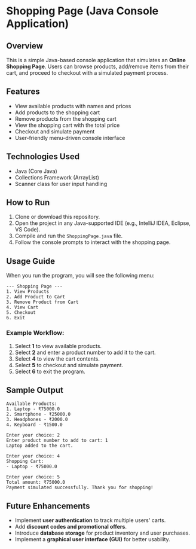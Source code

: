 # Shopping Page (Java Console Application)

## Overview
This is a simple Java-based console application that simulates an **Online Shopping Page**. Users can browse products, add/remove items from their cart, and proceed to checkout with a simulated payment process.

## Features
- View available products with names and prices
- Add products to the shopping cart
- Remove products from the shopping cart
- View the shopping cart with the total price
- Checkout and simulate payment
- User-friendly menu-driven console interface

## Technologies Used
- Java (Core Java)
- Collections Framework (ArrayList)
- Scanner class for user input handling

## How to Run
1. Clone or download this repository.
2. Open the project in any Java-supported IDE (e.g., IntelliJ IDEA, Eclipse, VS Code).
3. Compile and run the `ShoppingPage.java` file.
4. Follow the console prompts to interact with the shopping page.

## Usage Guide
When you run the program, you will see the following menu:
```
--- Shopping Page ---
1. View Products
2. Add Product to Cart
3. Remove Product from Cart
4. View Cart
5. Checkout
6. Exit
```
### Example Workflow:
1. Select **1** to view available products.
2. Select **2** and enter a product number to add it to the cart.
3. Select **4** to view the cart contents.
4. Select **5** to checkout and simulate payment.
5. Select **6** to exit the program.

## Sample Output
```
Available Products:
1. Laptop - ₹75000.0
2. Smartphone - ₹25000.0
3. Headphones - ₹2000.0
4. Keyboard - ₹1500.0

Enter your choice: 2
Enter product number to add to cart: 1
Laptop added to the cart.

Enter your choice: 4
Shopping Cart:
- Laptop - ₹75000.0

Enter your choice: 5
Total amount: ₹75000.0
Payment simulated successfully. Thank you for shopping!
```

## Future Enhancements
- Implement **user authentication** to track multiple users' carts.
- Add **discount codes and promotional offers**.
- Introduce **database storage** for product inventory and user purchases.
- Implement a **graphical user interface (GUI)** for better usability.

